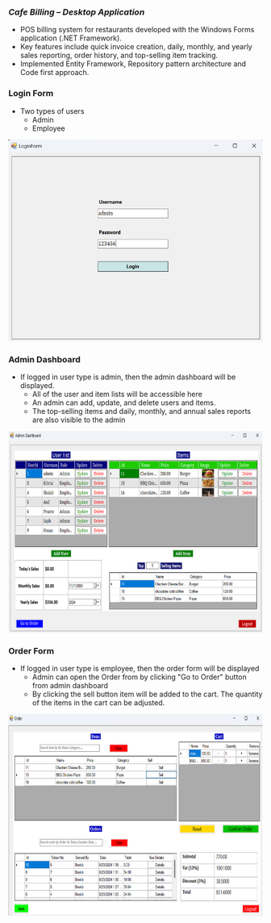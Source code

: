 ### *Cafe Billing – Desktop Application*
- POS billing system for restaurants developed with the Windows Forms application (.NET    Framework).
- Key features include quick invoice creation, daily, monthly, and yearly sales reporting, order history, and top-selling item tracking.
- Implemented Entity Framework, Repository pattern architecture and Code first approach.
 
### Login Form
- Two types of users
    - Admin
    - Employee
<img src="https://github.com/rasel3780/CafeBilling/blob/documentation/Project%20images/loginForm.png" alt="Login Form" width="600" height="400">

### Admin Dashboard
- If logged in user type is admin, then the admin dashboard will be displayed.
    - All of the user and item lists will be accessible here
    - An admin can add, update, and delete users and items.
    - The top-selling items and daily, monthly, and annual sales reports are also visible to the admin
<img src="https://github.com/rasel3780/CafeBilling/blob/documentation/Project%20images/adminDash.png" alt="admin dashboard" width="800" height="400">


### Order Form
- If logged in user type is employee, then the order form will be displayed
    - Admin can open the Order from by clicking "Go to Order" button from admin dashboard
    - By clicking the sell button item will be added to the cart. The quantity of the items in the cart can be adjusted.

<img src="https://github.com/rasel3780/CafeBilling/blob/documentation/Project%20images/orderForm.png" alt="Order Form" width="800" height="400">